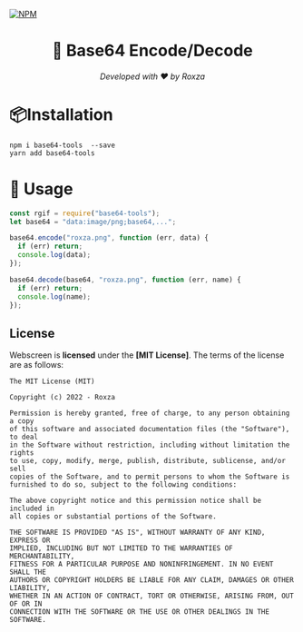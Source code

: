 [![NPM](https://img.shields.io/npm/dt/base64-tools.svg?maxAge=3600)](https://npmjs.com/package/base64-tools/)

<h1 align="center">🧬 Base64 Encode/Decode</h1>
<h6 align="center">Developed with ❤️ by Roxza</h6>

# 📦Installation

```console
npm i base64-tools  --save
yarn add base64-tools
```

# 📝 Usage

```js
const rgif = require("base64-tools");
let base64 = "data:image/png;base64,...";

base64.encode("roxza.png", function (err, data) {
  if (err) return;
  console.log(data);
});

base64.decode(base64, "roxza.png", function (err, name) {
  if (err) return;
  console.log(name);
});
```

## License

Webscreen is **licensed** under the **[MIT License]**. The terms of the license are as follows:

    The MIT License (MIT)

    Copyright (c) 2022 - Roxza

    Permission is hereby granted, free of charge, to any person obtaining a copy
    of this software and associated documentation files (the "Software"), to deal
    in the Software without restriction, including without limitation the rights
    to use, copy, modify, merge, publish, distribute, sublicense, and/or sell
    copies of the Software, and to permit persons to whom the Software is
    furnished to do so, subject to the following conditions:

    The above copyright notice and this permission notice shall be included in
    all copies or substantial portions of the Software.

    THE SOFTWARE IS PROVIDED "AS IS", WITHOUT WARRANTY OF ANY KIND, EXPRESS OR
    IMPLIED, INCLUDING BUT NOT LIMITED TO THE WARRANTIES OF MERCHANTABILITY,
    FITNESS FOR A PARTICULAR PURPOSE AND NONINFRINGEMENT. IN NO EVENT SHALL THE
    AUTHORS OR COPYRIGHT HOLDERS BE LIABLE FOR ANY CLAIM, DAMAGES OR OTHER LIABILITY,
    WHETHER IN AN ACTION OF CONTRACT, TORT OR OTHERWISE, ARISING FROM, OUT OF OR IN
    CONNECTION WITH THE SOFTWARE OR THE USE OR OTHER DEALINGS IN THE SOFTWARE.
